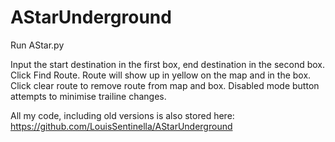 # AStarUnderground

Run AStar.py

Input the start destination in the first box, end destination in the second box.
Click Find Route. 
Route will show up in yellow on the map and in the box.
Click clear route to remove route from map and box.
Disabled mode button attempts to minimise trailine changes.

All my code, including old versions is also stored here: 
https://github.com/LouisSentinella/AStarUnderground

